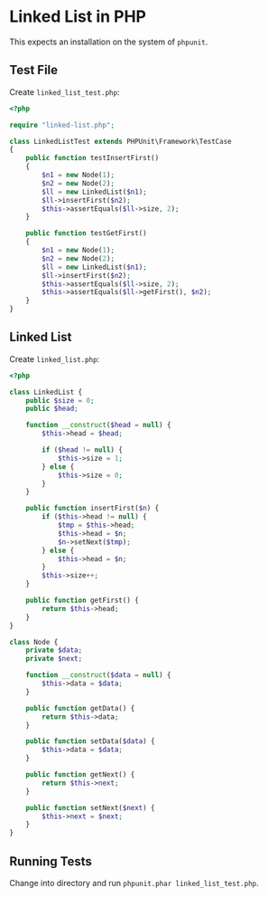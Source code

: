 # Linked List in PHP

This expects an installation on the system of `phpunit`.

## Test File

Create `linked_list_test.php`:

```php
<?php

require "linked-list.php";

class LinkedListTest extends PHPUnit\Framework\TestCase
{
    public function testInsertFirst()
    {
        $n1 = new Node(1);
        $n2 = new Node(2);
        $ll = new LinkedList($n1);
        $ll->insertFirst($n2);
        $this->assertEquals($ll->size, 2);
    }

    public function testGetFirst()
    {
        $n1 = new Node(1);
        $n2 = new Node(2);
        $ll = new LinkedList($n1);
        $ll->insertFirst($n2);
        $this->assertEquals($ll->size, 2);
        $this->assertEquals($ll->getFirst(), $n2);
    }
}
```

## Linked List

Create `linked_list.php`:

```php
<?php

class LinkedList {
    public $size = 0;
    public $head;

    function __construct($head = null) {
        $this->head = $head;

        if ($head != null) {
            $this->size = 1;
        } else {
            $this->size = 0;
        }
    }

    public function insertFirst($n) {
        if ($this->head != null) {
            $tmp = $this->head;
            $this->head = $n;
            $n->setNext($tmp);
        } else {
            $this->head = $n;
        }
        $this->size++;
    }

    public function getFirst() {
        return $this->head;
    }
}

class Node {
    private $data;
    private $next;

    function __construct($data = null) {
        $this->data = $data;
    }

    public function getData() {
        return $this->data;
    }

    public function setData($data) {
        $this->data = $data;
    }

    public function getNext() {
        return $this->next;
    }

    public function setNext($next) {
        $this->next = $next;
    }
}
```

## Running Tests

Change into directory and run `phpunit.phar linked_list_test.php`.
